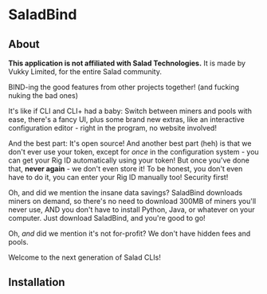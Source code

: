 # SaladBind

## About

**This application is not affiliated with Salad Technologies.** It is made by Vukky Limited, for the entire Salad community.

BIND-ing the good features from other projects together! (and fucking nuking the bad ones)

It's like if CLI and CLI+ had a baby: Switch between miners and pools with ease, there's a fancy UI, plus some brand new extras, like an interactive configuration editor - right in the program, no website involved!

And the best part: It's open source! And another best part (heh) is that we don't ever use your token, except for *once* in the configuration system - you can get your Rig ID automatically using your token! But once you've done that, **never again** - we don't even store it! To be honest, you don't even have to do it, you can enter your Rig ID manually too! Security first!

Oh, and did we mention the insane data savings? SaladBind downloads miners on demand, so there's no need to download 300MB of miners you'll never use, AND you don't have to install Python, Java, or whatever on your computer. Just download SaladBind, and you're good to go!

Oh, *and* did we mention it's not for-profit? We don't have hidden fees and pools.

Welcome to the next generation of Salad CLIs!

## Installation
